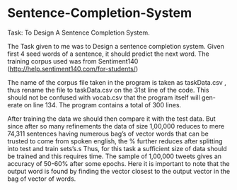 # Sentence-Completion-System
Task: To Design A Sentence Completion System.


The Task given to me was to Design a sentence completion system.
Given first 4 seed words of a sentence, it should predict the next word.
The training corpus used was from Sentiment140 (http://help.sentiment140.com/for-students/)


The name of the corpus file taken in the program is taken as taskData.csv , thus rename the file to taskData.csv on the 31st line of the code.
This should not be confused with vocab.csv that the program itself will gen- erate on line 134.
The program contains a total of 300 lines.



After training the data we should then compare it with the test data.
But since after so many refinements the data of size 1,00,000 reduces to mere 74,311 sentences having numerous bag’s of vector words that can be trusted to come from spoken english, the % further reduces after splitting into test and train sets’s.s Thus, for this task a sufficient size of data should be trained and this requires time.
The sample of 1,00,000 tweets gives an accuracy of 50-60% after some epochs. Here it is important to note that the output word is found by finding the vector closest to the output vector in the bag of vector of words.
